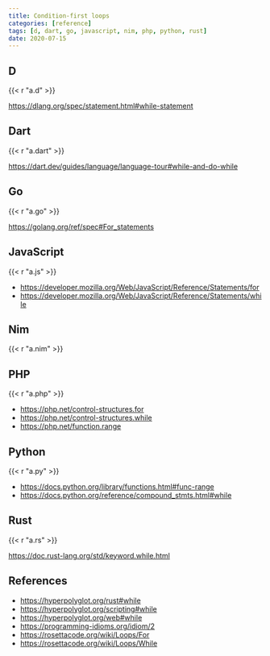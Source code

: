 ```yaml
---
title: Condition-first loops
categories: [reference]
tags: [d, dart, go, javascript, nim, php, python, rust]
date: 2020-07-15
---
```


## D

{{< r "a.d" >}}

<https://dlang.org/spec/statement.html#while-statement>

## Dart

{{< r "a.dart" >}}

<https://dart.dev/guides/language/language-tour#while-and-do-while>

## Go

{{< r "a.go" >}}

<https://golang.org/ref/spec#For_statements>

## JavaScript

{{< r "a.js" >}}

- <https://developer.mozilla.org/Web/JavaScript/Reference/Statements/for>
- <https://developer.mozilla.org/Web/JavaScript/Reference/Statements/while>

## Nim

{{< r "a.nim" >}}

## PHP

{{< r "a.php" >}}

- <https://php.net/control-structures.for>
- <https://php.net/control-structures.while>
- <https://php.net/function.range>

## Python

{{< r "a.py" >}}

- <https://docs.python.org/library/functions.html#func-range>
- <https://docs.python.org/reference/compound_stmts.html#while>

## Rust

{{< r "a.rs" >}}

<https://doc.rust-lang.org/std/keyword.while.html>

## References

- <https://hyperpolyglot.org/rust#while>
- <https://hyperpolyglot.org/scripting#while>
- <https://hyperpolyglot.org/web#while>
- <https://programming-idioms.org/idiom/2>
- <https://rosettacode.org/wiki/Loops/For>
- <https://rosettacode.org/wiki/Loops/While>

